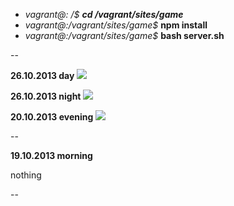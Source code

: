 * *vagrant@: /$* **_cd /vagrant/sites/game_**
* *vagrant@:/vagrant/sites/game$* **npm install**
* *vagrant@:/vagrant/sites/game$* **bash server.sh**

--


**26.10.2013 day**
![](http://new.tinygrab.com/7020c0e8b0865eaed60d3eca400391e86470278a52.png)

**26.10.2013 night**
![](http://new.tinygrab.com/7020c0e8b09851a3abf5601a419cf94eeec8f5ed7d.png)

**20.10.2013 evening**
![](http://new.tinygrab.com/7020c0e8b029bf525024ddc07ae5cfbdea1c201e9e.png)

--

**19.10.2013 morning**

nothing

--
